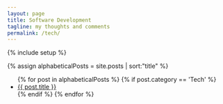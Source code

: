 ```yaml
---
layout: page
title: Software Development
tagline: my thoughts and comments
permalink: /tech/
---
```

{% include setup %}

{% assign alphabeticalPosts = site.posts | sort:"title" %}

<ul>
  {% for post in alphabeticalPosts  %}
    {% if post.category == 'Tech' %}
    <li><a href="{{ BASE_PATH }}{{ post.url }}">{{ post.title }}</a></li>
    {% endif %}
  {% endfor %}
</ul>
